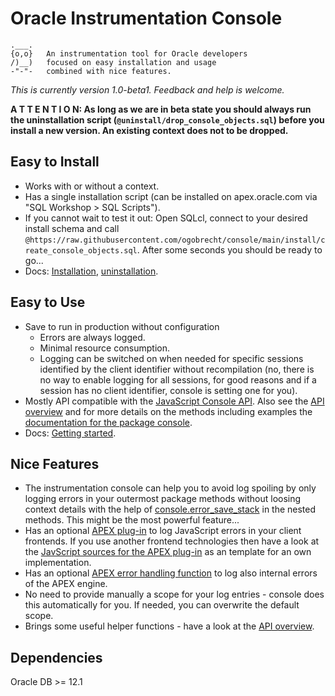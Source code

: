 # Oracle Instrumentation Console

    .___.
    {o,o}   An instrumentation tool for Oracle developers
    /)__)   focused on easy installation and usage
    -"-"-   combined with nice features.

*This is currently version 1.0-beta1. Feedback and help is welcome.*

**A T T E N T I O N: As long as we are in beta state you should always run the
uninstallation script (`@uninstall/drop_console_objects.sql`) before you install
a new version. An existing context does not to be dropped.**

## Easy to Install

- Works with or without a context.
- Has a single installation script (can be installed on apex.oracle.com via "SQL
  Workshop > SQL Scripts").
- If you cannot wait to test it out: Open SQLcl, connect to your desired install
    schema and call
    `@https://raw.githubusercontent.com/ogobrecht/console/main/install/create_console_objects.sql`.
    After some seconds you should be ready to go...
- Docs: [Installation](docs/installation.md),
  [uninstallation](docs/uninstallation.md).

## Easy to Use

- Save to run in production without configuration
  - Errors are always logged.
  - Minimal resource consumption.
  - Logging can be switched on when needed for specific sessions identified by
    the client identifier without recompilation (no, there is no way to enable
    logging for all sessions, for good reasons and if a session has no client
    identifier, console is setting one for you).
- Mostly API compatible with the [JavaScript Console
  API](https://developers.google.com/web/tools/chrome-devtools/console/api).
  Also see the [API overview](docs/api-overview.md) and for more details on the
  methods including examples the [documentation for the package
  console](docs/package-console.md).
- Docs: [Getting started](docs/getting-started.md).

## Nice Features

- The instrumentation console can help you to avoid log spoiling by only logging
  errors in your outermost package methods without loosing context details with
  the help of
  [console.error_save_stack](docs/package-console.md#procedure-error_save_stack)
  in the nested methods. This might be the most powerful feature...
- Has an optional [APEX plug-in](install/apex_plugin.sql) to log JavaScript
  errors in your client frontends. If you use another frontend technologies then
  have a look at the [JavScript sources for the APEX
  plug-in](sources/apex_plugin_console.js) as an template for an own
  implementation.
- Has an optional [APEX error handling
  function](docs/package-console.md#function-apex_error_handling) to log also
  internal errors of the APEX engine.
- No need to provide manually a scope for your log entries - console does this
  automatically for you. If needed, you can overwrite the default scope.
- Brings some useful helper functions - have a look at the [API
  overview](docs/api-overview.md).

## Dependencies

Oracle DB >= 12.1
